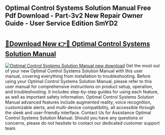 ## Optimal Control Systems Solution Manual Free Pdf Download - Part-3v2 New Repair Owner Guide - User Service Edition SmYD2

# <h2><a href="http://bc47715.oget.top/?id=Optimal+Control+Systems+Solution+Manual">🔗Download New 👉🔴 Optimal Control Systems Solution Manual</a></h2>

[![Optimal Control Systems Solution Manual new download](https://i.imgur.com/5g1atiW.png)](http://bc47715.oget.top/?id=Optimal+Control+Systems+Solution+Manual)
Get the most out of your new Optimal Control Systems Solution Manual with this user manual, covering everything from installation to troubleshooting. Before using your Optimal Control Systems Solution Manual, please refer to this user manual for comprehensive instructions on product setup, operation, and troubleshooting. It includes step-by-step guides for using each feature, as well as important safety information. Optimal Control Systems Solution Manual advanced features include augmented reality, voice recognition, customizable alerts, and multi-device compatibility, all accessible through the sleek and user-friendly interface. Contact Us for Assistance Optimal Control Systems Solution Manual. Should you have any questions or concerns, please do not hesitate to contact our dedicated customer support team.
